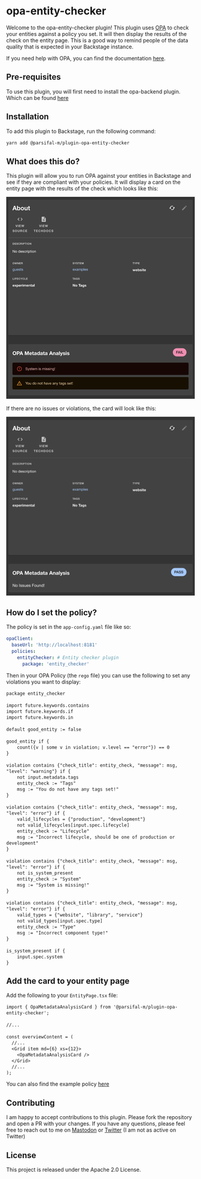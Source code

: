 # opa-entity-checker

Welcome to the opa-entity-checker plugin! This plugin uses [OPA](https://github.com/open-policy-agent/opa) to check your entities against a policy you set. It will then display the results of the check on the entity page. This is a good way to remind people of the data quality that is expected in your Backstage instance.

If you need help with OPA, you can find the documentation [here](https://www.openpolicyagent.org/docs/latest/).

## Pre-requisites

To use this plugin, you will first need to install the opa-backend plugin. Which can be found [here](https://github.com/Parsifal-M/backstage-opa-backend#opa-backend)

## Installation

To add this plugin to Backstage, run the following command:

```bash
yarn add @parsifal-m/plugin-opa-entity-checker
```

## What does this do?

This plugin will allow you to run OPA against your entities in Backstage and see if they are compliant with your policies. It will display a card on the entity page with the results of the check which looks like this:

![MetaData Card Violations](docs/card1.png)

If there are no issues or violations, the card will look like this:

![MetaData Card No Violations](docs/card2.png)

## How do I set the policy?

The policy is set in the `app-config.yaml` file like so:

```yaml
opaClient:
  baseUrl: 'http://localhost:8181'
  policies:
    entityChecker: # Entity checker plugin
      package: 'entity_checker'
```

Then in your OPA Policy (the `rego` file) you can use the following to set any violations you want to display:

```rego
package entity_checker

import future.keywords.contains
import future.keywords.if
import future.keywords.in

default good_entity := false

good_entity if {
	count({v | some v in violation; v.level == "error"}) == 0
}

violation contains {"check_title": entity_check, "message": msg, "level": "warning"} if {
	not input.metadata.tags
	entity_check := "Tags"
	msg := "You do not have any tags set!"
}

violation contains {"check_title": entity_check, "message": msg, "level": "error"} if {
	valid_lifecycles = {"production", "development"}
	not valid_lifecycles[input.spec.lifecycle]
	entity_check := "Lifecycle"
	msg := "Incorrect lifecycle, should be one of production or development"
}

violation contains {"check_title": entity_check, "message": msg, "level": "error"} if {
	not is_system_present
	entity_check := "System"
	msg := "System is missing!"
}

violation contains {"check_title": entity_check, "message": msg, "level": "error"} if {
	valid_types = {"website", "library", "service"}
	not valid_types[input.spec.type]
	entity_check := "Type"
	msg := "Incorrect component type!"
}

is_system_present if {
	input.spec.system
}
```

## Add the card to your entity page

Add the following to your `EntityPage.tsx` file:

```tsx
import { OpaMetadataAnalysisCard } from '@parsifal-m/plugin-opa-entity-checker';

//...

const overviewContent = (
  //...
  <Grid item md={6} xs={12}>
    <OpaMetadataAnalysisCard />
  </Grid>
  //...
);
```

You can also find the example policy [here](policy/example_policy.rego)

## Contributing

I am happy to accept contributions to this plugin. Please fork the repository and open a PR with your changes. If you have any questions, please feel free to reach out to me on [Mastodon](https://hachyderm.io/@parcifal) or [Twitter](https://twitter.com/_PeterM_) (I am not as active on Twitter)

## License

This project is released under the Apache 2.0 License.
